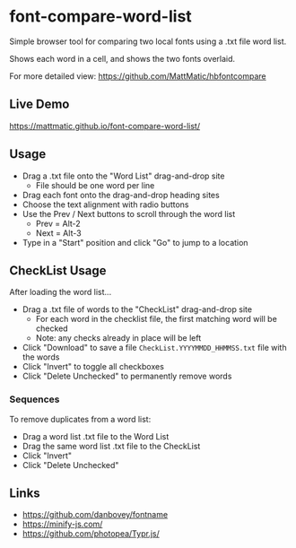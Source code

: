 # font-compare-word-list

Simple browser tool for comparing two local fonts using a .txt file word list.

Shows each word in a cell, and shows the two fonts overlaid.

For more detailed view: https://github.com/MattMatic/hbfontcompare

## Live Demo
https://mattmatic.github.io/font-compare-word-list/

## Usage
- Drag a .txt file onto the "Word List" drag-and-drop site
	- File should be one word per line
- Drag each font onto the drag-and-drop heading sites
- Choose the text alignment with radio buttons
- Use the Prev / Next buttons to scroll through the word list
	- Prev = Alt-2
	- Next = Alt-3
- Type in a "Start" position and click "Go" to jump to a location

## CheckList Usage
After loading the word list...

- Drag a .txt file of words to the "CheckList" drag-and-drop site
	- For each word in the checklist file, the first matching word will be checked
	- Note: any checks already in place will be left
- Click "Download" to save a file `CheckList.YYYYMMDD_HHMMSS.txt` file with the words
- Click "Invert" to toggle all checkboxes
- Click "Delete Unchecked" to permanently remove words

### Sequences
To remove duplicates from a word list:

- Drag a word list .txt file to the Word List
- Drag the same word list .txt file to the CheckList
- Click "Invert"
- Click "Delete Unchecked"


## Links
- https://github.com/danbovey/fontname
- https://minify-js.com/
- https://github.com/photopea/Typr.js/

